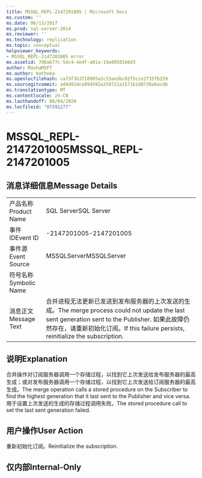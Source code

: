 ```yaml
---
title: MSSQL_REPL-2147201005 | Microsoft Docs
ms.custom: ''
ms.date: 06/13/2017
ms.prod: sql-server-2014
ms.reviewer: ''
ms.technology: replication
ms.topic: conceptual
helpviewer_keywords:
- MSSQL_REPL-2147201005 error
ms.assetid: 7d6a677c-5dc4-4e4f-a01a-19a8950166d3
author: MashaMSFT
ms.author: mathoma
ms.openlocfilehash: ca73f3b3718985a2c53aedbc82f5cce2f35fb259
ms.sourcegitcommit: ad4d92dce894592a259721a1571b1d8736abacdb
ms.translationtype: MT
ms.contentlocale: zh-CN
ms.lasthandoff: 08/04/2020
ms.locfileid: "87591277"
---
```

# <a name="mssql_repl-2147201005"></a><span data-ttu-id="ee274-102">MSSQL_REPL-2147201005</span><span class="sxs-lookup"><span data-stu-id="ee274-102">MSSQL_REPL-2147201005</span></span>
    
## <a name="message-details"></a><span data-ttu-id="ee274-103">消息详细信息</span><span class="sxs-lookup"><span data-stu-id="ee274-103">Message Details</span></span>  
  
|||  
|-|-|  
|<span data-ttu-id="ee274-104">产品名称</span><span class="sxs-lookup"><span data-stu-id="ee274-104">Product Name</span></span>|<span data-ttu-id="ee274-105">SQL Server</span><span class="sxs-lookup"><span data-stu-id="ee274-105">SQL Server</span></span>|  
|<span data-ttu-id="ee274-106">事件 ID</span><span class="sxs-lookup"><span data-stu-id="ee274-106">Event ID</span></span>|<span data-ttu-id="ee274-107">-2147201005</span><span class="sxs-lookup"><span data-stu-id="ee274-107">-2147201005</span></span>|  
|<span data-ttu-id="ee274-108">事件源</span><span class="sxs-lookup"><span data-stu-id="ee274-108">Event Source</span></span>|<span data-ttu-id="ee274-109">MSSQLServer</span><span class="sxs-lookup"><span data-stu-id="ee274-109">MSSQLServer</span></span>|  
|<span data-ttu-id="ee274-110">符号名称</span><span class="sxs-lookup"><span data-stu-id="ee274-110">Symbolic Name</span></span>||  
|<span data-ttu-id="ee274-111">消息正文</span><span class="sxs-lookup"><span data-stu-id="ee274-111">Message Text</span></span>|<span data-ttu-id="ee274-112">合并进程无法更新已发送到发布服务器的上次发送的生成。</span><span class="sxs-lookup"><span data-stu-id="ee274-112">The merge process could not update the last sent generation sent to the Publisher.</span></span> <span data-ttu-id="ee274-113">如果此故障仍然存在，请重新初始化订阅。</span><span class="sxs-lookup"><span data-stu-id="ee274-113">If this failure persists, reinitialize the subscription.</span></span>|  
  
## <a name="explanation"></a><span data-ttu-id="ee274-114">说明</span><span class="sxs-lookup"><span data-stu-id="ee274-114">Explanation</span></span>  
 <span data-ttu-id="ee274-115">合并操作对订阅服务器调用一个存储过程，以找到它上次发送给发布服务器的最高生成；或对发布服务器调用一个存储过程，以找到它上次发送给订阅服务器的最高生成。</span><span class="sxs-lookup"><span data-stu-id="ee274-115">The merge operation calls a stored procedure on the Subscriber to find the highest generation that it last sent to the Publisher and vice versa.</span></span> <span data-ttu-id="ee274-116">用于设置上次发送的生成的存储过程调用失败。</span><span class="sxs-lookup"><span data-stu-id="ee274-116">The stored procedure call to set the last sent generation failed.</span></span>  
  
## <a name="user-action"></a><span data-ttu-id="ee274-117">用户操作</span><span class="sxs-lookup"><span data-stu-id="ee274-117">User Action</span></span>  
 <span data-ttu-id="ee274-118">重新初始化订阅。</span><span class="sxs-lookup"><span data-stu-id="ee274-118">Reinitialize the subscription.</span></span>  
  
## <a name="internal-only"></a><span data-ttu-id="ee274-119">仅内部</span><span class="sxs-lookup"><span data-stu-id="ee274-119">Internal-Only</span></span>  
  
